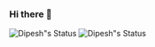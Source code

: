### Hi there 👋
![Dipesh"s Status](https://github-readme-stats.vercel.app/api?username=dipeshkaphle&show_icons=true&hide_border=true)
![Dipesh"s Status](https://github-readme-stats.vercel.app/api/top-langs/?username=dipeshkaphle&theme=vue&hide=css,html)


<!--
**dipeshkaphle/dipeshkaphle** is a ✨ _special_ ✨ repository because its `README.md` (this file) appears on your GitHub profile.

Here are some ideas to get you started:

- 🔭 I’m currently working on ...
- 🌱 I’m currently learning ...
- 👯 I’m looking to collaborate on ...
- 🤔 I’m looking for help with ...
- 💬 Ask me about ...
- 📫 How to reach me: ...
- 😄 Pronouns: ...
- ⚡ Fun fact: ...
-->
